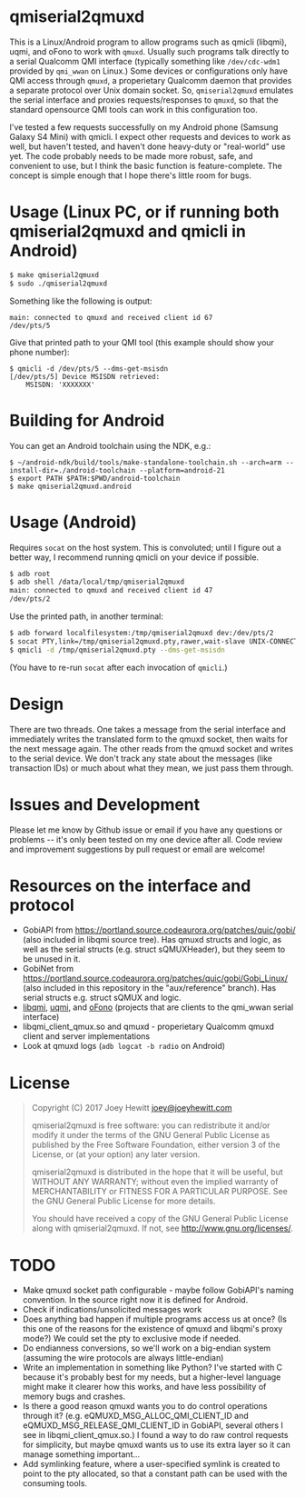 # qmiserial2qmuxd

This is a Linux/Android program to allow programs such as qmicli (libqmi), uqmi, and oFono to work with `qmuxd`. Usually such programs talk directly to a serial Qualcomm QMI interface (typically something like `/dev/cdc-wdm1` provided by `qmi_wwan` on Linux.) Some devices or configurations only have QMI access through `qmuxd`, a properietary Qualcomm daemon that provides a separate protocol over Unix domain socket. So, `qmiserial2qmuxd` emulates the serial interface and proxies requests/responses to `qmuxd`, so that the standard opensource QMI tools can work in this configuration too.

I've tested a few requests successfully on my Android phone (Samsung Galaxy S4 Mini) with qmicli. I expect other requests and devices to work as well, but haven't tested, and haven't done heavy-duty or "real-world" use yet. The code probably needs to be made more robust, safe, and convenient to use, but I think the basic function is feature-complete. The concept is simple enough that I hope there's little room for bugs.

# Usage (Linux PC, or if running both qmiserial2qmuxd and qmicli in Android)

```sh
$ make qmiserial2qmuxd
$ sudo ./qmiserial2qmuxd
```

Something like the following is output:
```
main: connected to qmuxd and received client id 67
/dev/pts/5
```

Give that printed path to your QMI tool (this example should show your phone number):
```
$ qmicli -d /dev/pts/5 --dms-get-msisdn
[/dev/pts/5] Device MSISDN retrieved:
	MSISDN: 'XXXXXXX'
```

# Building for Android

You can get an Android toolchain using the NDK, e.g.:

```
$ ~/android-ndk/build/tools/make-standalone-toolchain.sh --arch=arm --install-dir=./android-toolchain --platform=android-21
$ export PATH $PATH:$PWD/android-toolchain
$ make qmiserial2qmuxd.android
```

# Usage (Android)

Requires `socat` on the host system. This is convoluted; until I figure out a better way, I recommend running qmicli on your device if possible.

```sh
$ adb root
$ adb shell /data/local/tmp/qmiserial2qmuxd
main: connected to qmuxd and received client id 47
/dev/pts/2
```

Use the printed path, in another terminal:

```sh
$ adb forward localfilesystem:/tmp/qmiserial2qmuxd dev:/dev/pts/2
$ socat PTY,link=/tmp/qmiserial2qmuxd.pty,rawer,wait-slave UNIX-CONNECT:/tmp/qmiserial2qmuxd &
$ qmicli -d /tmp/qmiserial2qmuxd.pty --dms-get-msisdn
```

(You have to re-run `socat` after each invocation of `qmicli`.)

# Design

There are two threads. One takes a message from the serial interface and immediately writes the translated form to the qmuxd socket, then waits for the next message again. The other reads from the qmuxd socket and writes to the serial device. We don't track any state about the messages (like transaction IDs) or much about what they mean, we just pass them through.

# Issues and Development

Please let me know by Github issue or email if you have any questions or problems -- it's only been tested on my one device after all. Code review and improvement suggestions by pull request or email are welcome!

# Resources on the interface and protocol

* GobiAPI from https://portland.source.codeaurora.org/patches/quic/gobi/ (also included in libqmi source tree). Has qmuxd structs and logic, as well as the serial structs (e.g. struct sQMUXHeader), but they seem to be unused in it.
* GobiNet from https://portland.source.codeaurora.org/patches/quic/gobi/Gobi_Linux/ (also included in this repository in the "aux/reference" branch). Has serial structs e.g. struct sQMUX and logic.
* [libqmi](https://www.freedesktop.org/wiki/Software/libqmi/), [uqmi](git.openwrt.org/?p=project/uqmi.git;a=summary), and [oFono](https://01.org/ofono) (projects that are clients to the qmi_wwan serial interface)
* libqmi_client_qmux.so and qmuxd - properietary Qualcomm qmuxd client and server implementations
* Look at qmuxd logs (`adb logcat -b radio` on Android)

# License

> Copyright (C) 2017 Joey Hewitt <joey@joeyhewitt.com>
>
> qmiserial2qmuxd is free software: you can redistribute it and/or modify
> it under the terms of the GNU General Public License as published by
> the Free Software Foundation, either version 3 of the License, or
> (at your option) any later version.
>
> qmiserial2qmuxd is distributed in the hope that it will be useful,
> but WITHOUT ANY WARRANTY; without even the implied warranty of
> MERCHANTABILITY or FITNESS FOR A PARTICULAR PURPOSE.  See the
> GNU General Public License for more details.
>
> You should have received a copy of the GNU General Public License
> along with qmiserial2qmuxd.  If not, see <http://www.gnu.org/licenses/>.

# TODO

* Make qmuxd socket path configurable - maybe follow GobiAPI's naming convention. In the source right now it is defined for Android.
* Check if indications/unsolicited messages work
* Does anything bad happen if multiple programs access us at once? (Is this one of the reasons for the existence of qmuxd and libqmi's proxy mode?) We could set the pty to exclusive mode if needed.
* Do endianness conversions, so we'll work on a big-endian system (assuming the wire protocols are always little-endian)
* Write an implementation in something like Python? I've started with C because it's probably best for my needs, but a higher-level language might make it clearer how this works, and have less possibility of memory bugs and crashes.
* Is there a good reason qmuxd wants you to do control operations through it? (e.g. eQMUXD_MSG_ALLOC_QMI_CLIENT_ID and eQMUXD_MSG_RELEASE_QMI_CLIENT_ID in GobiAPI, several others I see in libqmi_client_qmux.so.) I found a way to do raw control requests for simplicity, but maybe qmuxd wants us to use its extra layer so it can manage something important...
* Add symlinking feature, where a user-specified symlink is created to point to the pty allocated, so that a constant path can be used with the consuming tools.
